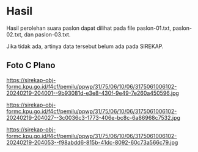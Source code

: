# Hasil

Hasil perolehan suara paslon dapat dilihat pada file paslon-01.txt, paslon-02.txt, dan paslon-03.txt.

Jika tidak ada, artinya data tersebut belum ada pada SIREKAP.

## Foto C Plano

https://sirekap-obj-formc.kpu.go.id/f4cf/pemilu/ppwp/31/75/06/10/06/3175061006102-20240219-204001--9b93081d-e3e8-430f-9e49-7e260a450596.jpg

https://sirekap-obj-formc.kpu.go.id/f4cf/pemilu/ppwp/31/75/06/10/06/3175061006102-20240219-204027--3c0036c3-1773-406e-bc8c-6a86968c7532.jpg

https://sirekap-obj-formc.kpu.go.id/f4cf/pemilu/ppwp/31/75/06/10/06/3175061006102-20240219-204053--f98abdd6-815b-41dc-8092-60c73a566c79.jpg
